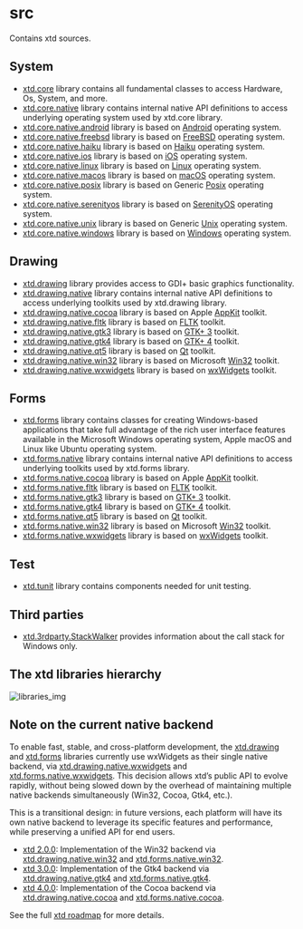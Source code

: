 # src

Contains xtd sources.

## System

* [xtd.core](xtd.core) library contains all fundamental classes to access Hardware, Os, System, and more.
* [xtd.core.native](xtd.core.native) library contains internal native API definitions to access underlying operating system used by xtd.core library.
* [xtd.core.native.android](xtd.core.native.android) library is based on [Android](https://android.com) operating system.
* [xtd.core.native.freebsd](xtd.core.native.freebsd) library is based on [FreeBSD](https://freebsd.org) operating system.
* [xtd.core.native.haiku](xtd.core.native.haiku) library is based on [Haiku](https://haiku-os.org) operating system.
* [xtd.core.native.ios](xtd.core.native.ios) library is based on [iOS](https://apple.com/ios) operating system.
* [xtd.core.native.linux](xtd.core.native.linux) library is based on [Linux](https://kernel.org/doc/html/latest/) operating system.
* [xtd.core.native.macos](xtd.core.native.macos) library is based on [macOS](https://apple.com/macos) operating system.
* [xtd.core.native.posix](xtd.core.native.posix) library is based on Generic [Posix](https://posix.opengroup.org) operating system.
* [xtd.core.native.serenityos](xtd.core.native.serenityos) library is based on [SerenityOS](https://serenityos.org) operating system.
* [xtd.core.native.unix](xtd.core.native.unix) library is based on Generic [Unix](https://opengroup.org/membership/forums/platform/unix) operating system.
* [xtd.core.native.windows](xtd.core.native.windows) library is based on [Windows](https://microsoft.com/en-gb/windows) operating system.

## Drawing

* [xtd.drawing](xtd.drawing) library provides access to GDI+ basic graphics functionality.
* [xtd.drawing.native](xtd.drawing.native) library contains internal native API definitions to access underlying toolkits used by xtd.drawing library.
* [xtd.drawing.native.cocoa](xtd.drawing.native.cocoa) library is based on Apple [AppKit](https://developer.apple.com/documentation/appkit/) toolkit.
* [xtd.drawing.native.fltk](xtd.drawing.native.fltk) library is based on [FLTK](https://fltk.org) toolkit.
* [xtd.drawing.native.gtk3](xtd.drawing.native.gtk3) library is based on [GTK+ 3](https://developer.gnome.org/gtk3/stable/index.html) toolkit.
* [xtd.drawing.native.gtk4](xtd.drawing.native.gtk4) library is based on [GTK+ 4](https://developer.gnome.org/gtk4/stable/index.html) toolkit.
* [xtd.drawing.native.qt5](xtd.drawing.native.qt5) library is based on [Qt](https://qt.io) toolkit.
* [xtd.drawing.native.win32](xtd.drawing.native.win32) library is based on Microsoft [Win32](https://docs.microsoft.com/en-us/windows/apps/desktop/) toolkit.
* [xtd.drawing.native.wxwidgets](xtd.drawing.native.wxwidgets) library is based on [wxWidgets](https://wxwidgets.org/) toolkit.

## Forms

* [xtd.forms](xtd.forms) library contains classes for creating Windows-based applications that take full advantage of the rich user interface features available in the Microsoft Windows operating system, Apple macOS and Linux like Ubuntu operating system.
* [xtd.forms.native](xtd.forms.native) library contains internal native API definitions to access underlying toolkits used by xtd.forms library.
* [xtd.forms.native.cocoa](xtd.forms.native.cocoa) library is based on Apple [AppKit](https://developer.apple.com/documentation/appkit/) toolkit.
* [xtd.forms.native.fltk](xtd.forms.native.fltk) library is based on [FLTK](https://www.fltk.org) toolkit.
* [xtd.forms.native.gtk3](xtd.forms.native.gtk3) library is based on [GTK+ 3](https://developer.gnome.org/gtk3/stable/index.html) toolkit.
* [xtd.forms.native.gtk4](xtd.forms.native.gtk4) library is based on [GTK+ 4](https://developer.gnome.org/gtk4/stable/index.html) toolkit.
* [xtd.forms.native.qt5](xtd.forms.native.qt5) library is based on [Qt](https://www.qt.io) toolkit.
* [xtd.forms.native.win32](xtd.forms.native.win32) library is based on Microsoft [Win32](https://docs.microsoft.com/en-us/windows/apps/desktop/) toolkit.
* [xtd.forms.native.wxwidgets](xtd.forms.native.wxwidgets) library is based on [wxWidgets](https://www.wxwidgets.org/) toolkit.

## Test

* [xtd.tunit](xtd.tunit) library contains components needed for unit testing.

## Third parties

* [xtd.3rdparty.StackWalker](xtd.3rdparty.StackWalker) provides information about the call stack for Windows only.

## The xtd libraries hierarchy

![libraries_img](../docs/pictures/hierarchy.png)

## Note on the current native backend

To enable fast, stable, and cross-platform development, the [xtd.drawing](https://gammasoft71.github.io/xtd/reference_guides/latest/group__xtd__drawing.html) and [xtd.forms](https://gammasoft71.github.io/xtd/reference_guides/latest/group__xtd__forms.html) libraries currently use wxWidgets as their single native backend, via [xtd.drawing.native.wxwidgets](https://github.com/gammasoft71/xtd/tree/master/src/xtd.drawing.native.wxwidgets) and [xtd.forms.native.wxwidgets](https://github.com/gammasoft71/xtd/tree/master/src/xtd.forms.native.wxwidgets).
This decision allows xtd’s public API to evolve rapidly, without being slowed down by the overhead of maintaining multiple native backends simultaneously (Win32, Cocoa, Gtk4, etc.).

This is a transitional design: in future versions, each platform will have its own native backend to leverage its specific features and performance, while preserving a unified API for end users.

* [xtd 2.0.0](https://gammasoft71.github.io/xtd/docs/documentation/roadmap#release-200-release): Implementation of the Win32 backend via [xtd.drawing.native.win32](https://github.com/gammasoft71/xtd/tree/master/src/xtd.drawing.native.win32) and [xtd.forms.native.win32](https://github.com/gammasoft71/xtd/tree/master/src/xtd.forms.native.win32).
* [xtd 3.0.0](https://gammasoft71.github.io/xtd/docs/documentation/roadmap#release-300-release): Implementation of the Gtk4 backend via [xtd.drawing.native.gtk4](https://github.com/gammasoft71/xtd/tree/master/src/xtd.drawing.native.gtk4) and [xtd.forms.native.gtk4](https://github.com/gammasoft71/xtd/tree/master/src/xtd.forms.native.gtk4).
* [xtd 4.0.0](https://gammasoft71.github.io/xtd/docs/documentation/roadmap#release-400-release): Implementation of the Cocoa backend via [xtd.drawing.native.cocoa](https://github.com/gammasoft71/xtd/tree/master/src/xtd.drawing.native.cocoa) and [xtd.forms.native.cocoa](https://github.com/gammasoft71/xtd/tree/master/src/xtd.forms.native.cocoa).

See the full [xtd roadmap](https://gammasoft71.github.io/xtd/docs/documentation/roadmap) for more details.
